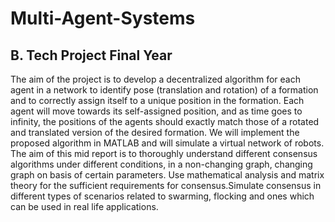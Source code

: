 # Multi-Agent-Systems
## B. Tech Project Final Year

The aim of the project is to develop a decentralized algorithm for each agent in a network to identify pose (translation and rotation) of a formation and to correctly assign itself to a unique position in the formation. Each agent will move towards its self-assigned position, and as time goes to infinity, the positions of the agents should exactly match those of a rotated and translated version of the desired formation. We will implement the proposed algorithm in MATLAB and will simulate a virtual network of robots.
The aim of this mid report is to thoroughly understand different consensus algorithms under different conditions, in a non-changing graph, changing graph on basis of certain parameters. Use mathematical analysis and matrix theory for the sufficient requirements for consensus.Simulate consensus in different types of scenarios related to swarming, flocking and ones which can be used in real life applications.


